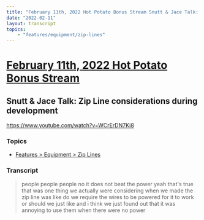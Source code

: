 ```yaml
---
title: "February 11th, 2022 Hot Potato Bonus Stream Snutt & Jace Talk: Zip Line considerations during development"
date: "2022-02-11"
layout: transcript
topics:
    - "features/equipment/zip-lines"
---
```

# [February 11th, 2022 Hot Potato Bonus Stream](../2022-02-11.md)
## Snutt & Jace Talk: Zip Line considerations during development
https://www.youtube.com/watch?v=WCrErDN7Ki8

### Topics
* [Features > Equipment > Zip Lines](../topics/features/equipment/zip-lines.md)

### Transcript

> people people people no it does not beat the power yeah that's true that was one thing we actually were considering when we made the zip line was like do we require the wires to be powered for it to work or should we just like and i think we just found out that it was annoying to use them when there were no power
